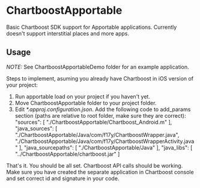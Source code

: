 ChartboostApportable
====================

Basic Chartboost SDK support for Apportable applications. Currently doesn't support interstitial places and more apps.

Usage
-------------

*NOTE:* See ChartboostApportableDemo folder for an example application.

Steps to implement, asuming you already have Chartboost in iOS version of your project:

1. Run apportable load on your project if you haven't yet.
2. Move ChartboostApportable folder to your project folder.
3. Edit _*.approj.configuration.json_. Add the following code to add_params section (paths are relative to root folder, make sure they are correct):
        "sources": [
          "./ChartboostApportable/Chartboost_Android.m"
        ],
        "java_sources": [
          "./ChartboostApportable/Java/com/f17y/ChartboostWrapper.java",
          "./ChartboostApportable/Java/com/f17y/ChartboostWrapperActivity.java"
      	],
        "java_sourcepaths": [
          "./ChartboostApportable/Java"
        ],
        "java_libs": [
      	  "../ChartboostApportable/chartboost.jar"
      	]

That's it. You should be all set. Chartboost API calls should be working. Make sure you have created the separate application in Chartboost console and set correct id and signature in your code.